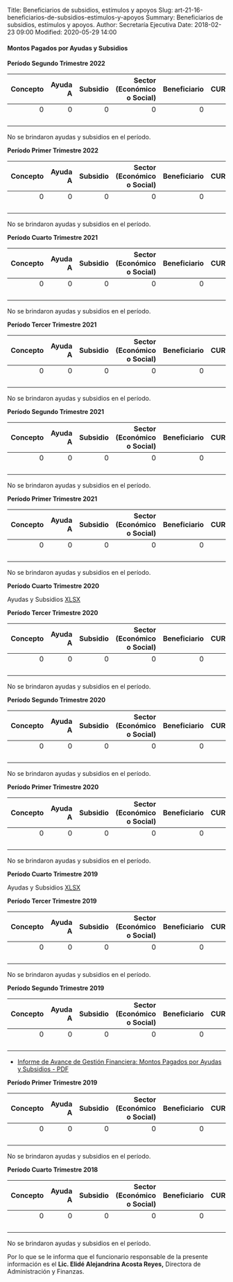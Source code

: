 Title: Beneficiarios de subsidios, estímulos y apoyos
Slug: art-21-16-beneficiarios-de-subsidios-estimulos-y-apoyos
Summary: Beneficiarios de subsidios, estímulos y apoyos.
Author: Secretaría Ejecutiva
Date: 2018-02-23 09:00
Modified: 2020-05-29 14:00


 <script src="../date.js"></script>
 <div id="date"> </div>


#### Montos Pagados por Ayudas y Subsidios

**Período Segundo Trimestre 2022**

Concepto | Ayuda A | Subsidio | Sector (Económico o Social) | Beneficiario | CURP | RFC | Monto Pagado
--------:|--------:|---------:|----------------------------:|-------------:|-----:|----:|------------:
       0 |       0 |        0 |                           0 |            0 |    0 |   0 |           0
         |         |          |                             |              |      |     |
         |         |          |                             |              |      |     |
         |         |          |                             |              |      |     |
         |         |          |                             |              |      |     |

No se brindaron ayudas y subsidios en el período.

**Período Primer Trimestre 2022**

Concepto | Ayuda A | Subsidio | Sector (Económico o Social) | Beneficiario | CURP | RFC | Monto Pagado
--------:|--------:|---------:|----------------------------:|-------------:|-----:|----:|------------:
       0 |       0 |        0 |                           0 |            0 |    0 |   0 |           0
         |         |          |                             |              |      |     |
         |         |          |                             |              |      |     |
         |         |          |                             |              |      |     |
         |         |          |                             |              |      |     |

No se brindaron ayudas y subsidios en el período.

**Período Cuarto Trimestre 2021**

Concepto | Ayuda A | Subsidio | Sector (Económico o Social) | Beneficiario | CURP | RFC | Monto Pagado
--------:|--------:|---------:|----------------------------:|-------------:|-----:|----:|------------:
       0 |       0 |        0 |                           0 |            0 |    0 |   0 |           0
         |         |          |                             |              |      |     |
         |         |          |                             |              |      |     |
         |         |          |                             |              |      |     |
         |         |          |                             |              |      |     |

No se brindaron ayudas y subsidios en el período.

**Período Tercer Trimestre 2021**

Concepto | Ayuda A | Subsidio | Sector (Económico o Social) | Beneficiario | CURP | RFC | Monto Pagado
--------:|--------:|---------:|----------------------------:|-------------:|-----:|----:|------------:
       0 |       0 |        0 |                           0 |            0 |    0 |   0 |           0
         |         |          |                             |              |      |     |
         |         |          |                             |              |      |     |
         |         |          |                             |              |      |     |
         |         |          |                             |              |      |     |

No se brindaron ayudas y subsidios en el período.


**Período Segundo Trimestre 2021**

Concepto | Ayuda A | Subsidio | Sector (Económico o Social) | Beneficiario | CURP | RFC | Monto Pagado
--------:|--------:|---------:|----------------------------:|-------------:|-----:|----:|------------:
       0 |       0 |        0 |                           0 |            0 |    0 |   0 |           0
         |         |          |                             |              |      |     |
         |         |          |                             |              |      |     |
         |         |          |                             |              |      |     |
         |         |          |                             |              |      |     |

No se brindaron ayudas y subsidios en el período.


**Período Primer Trimestre 2021**

Concepto | Ayuda A | Subsidio | Sector (Económico o Social) | Beneficiario | CURP | RFC | Monto Pagado
--------:|--------:|---------:|----------------------------:|-------------:|-----:|----:|------------:
       0 |       0 |        0 |                           0 |            0 |    0 |   0 |           0
         |         |          |                             |              |      |     |
         |         |          |                             |              |      |     |
         |         |          |                             |              |      |     |
         |         |          |                             |              |      |     |

No se brindaron ayudas y subsidios en el período.

**Período Cuarto Trimestre 2020**

Ayudas y Subsidios [XLSX](2020-4t-ayudas-y-subsidios.xlsx)

**Período Tercer Trimestre 2020**

Concepto | Ayuda A | Subsidio | Sector (Económico o Social) | Beneficiario | CURP | RFC | Monto Pagado
--------:|--------:|---------:|----------------------------:|-------------:|-----:|----:|------------:
       0 |       0 |        0 |                           0 |            0 |    0 |   0 |           0
         |         |          |                             |              |      |     |
         |         |          |                             |              |      |     |
         |         |          |                             |              |      |     |
         |         |          |                             |              |      |     |

No se brindaron ayudas y subsidios en el período.

**Período Segundo Trimestre 2020**

Concepto | Ayuda A | Subsidio | Sector (Económico o Social) | Beneficiario | CURP | RFC | Monto Pagado
--------:|--------:|---------:|----------------------------:|-------------:|-----:|----:|------------:
       0 |       0 |        0 |                           0 |            0 |    0 |   0 |           0
         |         |          |                             |              |      |     |
         |         |          |                             |              |      |     |
         |         |          |                             |              |      |     |
         |         |          |                             |              |      |     |

No se brindaron ayudas y subsidios en el período.


**Período Primer Trimestre 2020**

Concepto | Ayuda A | Subsidio | Sector (Económico o Social) | Beneficiario | CURP | RFC | Monto Pagado
--------:|--------:|---------:|----------------------------:|-------------:|-----:|----:|------------:
       0 |       0 |        0 |                           0 |            0 |    0 |   0 |           0
         |         |          |                             |              |      |     |
         |         |          |                             |              |      |     |
         |         |          |                             |              |      |     |
         |         |          |                             |              |      |     |

No se brindaron ayudas y subsidios en el período.


**Período Cuarto Trimestre 2019**

Ayudas y Subsidios [XLSX](2019-4t-ayudas-y-subsidios.xlsx)


**Período Tercer Trimestre 2019**

Concepto | Ayuda A | Subsidio | Sector (Económico o Social) | Beneficiario | CURP | RFC | Monto Pagado
--------:|--------:|---------:|----------------------------:|-------------:|-----:|----:|------------:
       0 |       0 |        0 |                           0 |            0 |    0 |   0 |           0
         |         |          |                             |              |      |     |
         |         |          |                             |              |      |     |
         |         |          |                             |              |      |     |
         |         |          |                             |              |      |     |

No se brindaron ayudas y subsidios en el período.

**Período Segundo Trimestre 2019**

Concepto | Ayuda A | Subsidio | Sector (Económico o Social) | Beneficiario | CURP | RFC | Monto Pagado
--------:|--------:|---------:|----------------------------:|-------------:|-----:|----:|------------:
       0 |       0 |        0 |                           0 |            0 |    0 |   0 |           0
         |         |          |                             |              |      |     |
         |         |          |                             |              |      |     |
         |         |          |                             |              |      |     |
         |         |          |                             |              |      |     |

* [Informe de Avance de Gestión Financiera: Montos Pagados por Ayudas y Subsidios - PDF](2019-2T-ayudas-y-subsidios.pdf)

**Período Primer Trimestre 2019**

Concepto | Ayuda A | Subsidio | Sector (Económico o Social) | Beneficiario | CURP | RFC | Monto Pagado
--------:|--------:|---------:|----------------------------:|-------------:|-----:|----:|------------:
       0 |       0 |        0 |                           0 |            0 |    0 |   0 |           0
         |         |          |                             |              |      |     |
         |         |          |                             |              |      |     |
         |         |          |                             |              |      |     |
         |         |          |                             |              |      |     |

No se brindaron ayudas y subsidios en el período.

**Período Cuarto Trimestre 2018**

Concepto | Ayuda A | Subsidio | Sector (Económico o Social) | Beneficiario | CURP | RFC | Monto Pagado
--------:|--------:|---------:|----------------------------:|-------------:|-----:|----:|------------:
       0 |       0 |        0 |                           0 |            0 |    0 |   0 |           0
         |         |          |                             |              |      |     |
         |         |          |                             |              |      |     |
         |         |          |                             |              |      |     |
         |         |          |                             |              |      |     |

No se brindaron ayudas y subsidios en el período.

Por lo que se le informa que el funcionario responsable de la presente información es el **Lic. Elidé Alejandrina Acosta Reyes,** Directora de Administración y Finanzas.
